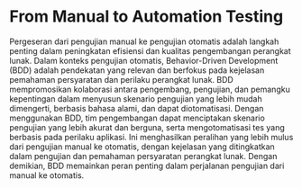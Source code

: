 # From Manual to Automation Testing

Pergeseran dari pengujian manual ke pengujian otomatis adalah langkah penting dalam peningkatan efisiensi dan kualitas pengembangan perangkat lunak. Dalam konteks pengujian otomatis, Behavior-Driven Development (BDD) adalah pendekatan yang relevan dan berfokus pada kejelasan pemahaman persyaratan dan perilaku perangkat lunak. BDD mempromosikan kolaborasi antara pengembang, pengujian, dan pemangku kepentingan dalam menyusun skenario pengujian yang lebih mudah dimengerti, berbasis bahasa alami, dan dapat diotomatisasi. Dengan menggunakan BDD, tim pengembangan dapat menciptakan skenario pengujian yang lebih akurat dan berguna, serta mengotomatisasi tes yang berbasis pada perilaku aplikasi. Ini menghasilkan peralihan yang lebih mulus dari pengujian manual ke otomatis, dengan kejelasan yang ditingkatkan dalam pengujian dan pemahaman persyaratan perangkat lunak. Dengan demikian, BDD memainkan peran penting dalam perjalanan pengujian dari manual ke otomatis.